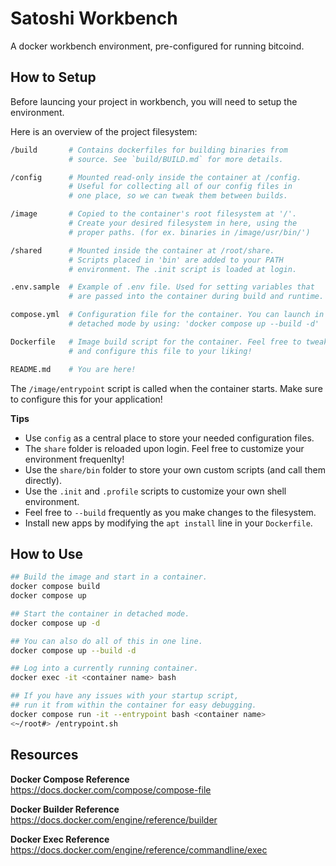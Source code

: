 # Satoshi Workbench

A docker workbench environment, pre-configured for running bitcoind.

## How to Setup

Before launcing your project in workbench, you will need to setup the environment.

Here is an overview of the project filesystem:

```sh
/build       # Contains dockerfiles for building binaries from 
             # source. See `build/BUILD.md` for more details.

/config      # Mounted read-only inside the container at /config.
             # Useful for collecting all of our config files in 
             # one place, so we can tweak them between builds.

/image       # Copied to the container's root filesystem at '/'.
             # Create your desired filesystem in here, using the 
             # proper paths. (for ex. binaries in /image/usr/bin/')

/shared      # Mounted inside the container at /root/share.
             # Scripts placed in 'bin' are added to your PATH 
             # environment. The .init script is loaded at login.

.env.sample  # Example of .env file. Used for setting variables that
             # are passed into the container during build and runtime.

compose.yml  # Configuration file for the container. You can launch in 
             # detached mode by using: 'docker compose up --build -d'

Dockerfile   # Image build script for the container. Feel free to tweak
             # and configure this file to your liking!

README.md    # You are here!
```

The `/image/entrypoint` script is called when the container starts. Make sure to configure this for your application!

**Tips**  

- Use `config` as a central place to store your needed configuration files.
- The `share` folder is reloaded upon login. Feel free to customize your environment frequenlty!
- Use the `share/bin` folder to store your own custom scripts (and call them directly).
- Use the `.init` and `.profile` scripts to customize your own shell environment.
- Feel free to `--build` frequently as you make changes to the filesystem.
- Install new apps by modifying the `apt install` line in your `Dockerfile`.

## How to Use
```sh
## Build the image and start in a container.
docker compose build
docker compose up

## Start the container in detached mode.
docker compose up -d

## You can also do all of this in one line.
docker compose up --build -d

## Log into a currently running container.
docker exec -it <container name> bash

## If you have any issues with your startup script,
## run it from within the container for easy debugging.
docker compose run -it --entrypoint bash <container name>
<~/root#> /entrypoint.sh
```

## Resources

**Docker Compose Reference**  
https://docs.docker.com/compose/compose-file

**Docker Builder Reference**  
https://docs.docker.com/engine/reference/builder

**Docker Exec Reference**  
https://docs.docker.com/engine/reference/commandline/exec
